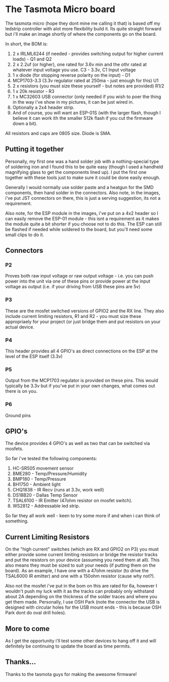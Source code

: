 # The Tasmota Micro board


The tasmota micro (hope they dont mine me calling it that) is based off my
ledstrip controller with alot more flexibility build it. Its quite straight
forward but i'll make an image shortly of where the components go on the
board.

In short, the BOM is:

1. 2 x IRLML6244 (if needed - provides switching output for higher current
   loads) - Q1 and Q2
2. 2 x 2.2uf (or higher), one rated for 3.6v min and the othr rated at
   whatever input voltage you use. C3 - 3.3v, C1 Input voltage
3. 1 x diode (for stopping reverse polarity on the input) - D1
4. MCP1703-3.3 (3.3v regulator rated at 250ma - just enough for this) U1
5. 2 x resistors (you must size these yourself - but notes are provided) R1/2
6. 1 x 20k resistor - R3
7. 1 x MC32603 USB connector (only needed if you wish to poer the thing
   in the way i've show in my pictures, it can be just wired in.
8. Optionally a 2x4 header strip.
9. And of course, you will want an ESP-01S (with the larger flash, though I
   believe it can work ith the smaller 512k flash if you cut the firmware
   down a bit).

All resistors and caps are 0805 size. Diode is SMA.

## Putting it together

Personally, my first one was a hand solder job with a nothing-special type
of soldering iron and I found this to be quite easy (though I used a handheld
magnifying glass to get the components lined up). I put the first one together
with these tools just to make sure it could be done easily enough.

Generally I would normally use solder paste and a heatgun for the SMD
components, then hand solder in the connectors. Also note, in the images, i've
put JST connectors on there, this is just a serving suggestion, its not a
requirement.

Also note, for the ESP module in the images, i've put on a 4x2 header so I
can easily remove the ESP-01 module - this isnt a requirement as it makes
the module quite a bit shorter if you choose not to do this. The ESP can still
be flashed if needed while soldered to the board, but you'll need some small
clips to do it.

## Connectors

### P2

Proves both raw input voltage or raw output voltage - i.e. you can push
power into the unit via one of these pins or provide power at the input
voltage as output (i.e. if your driving from USB these pins are 5v)

### P3

These are the mosfet switched versions of GPIO2 and the RX line. They also
include current limiting resistors, R1 and R2 - you must size these
appropriaely for your project (or just bridge them and put resistors on
your actual device.

### P4

This header provides all 4 GPIO's as direct connections on the ESP at the
level of the ESP itself (3.3v)

### P5 

Output from the MCP1703 regulator is provided on these pins. This would
typically be 3.3v but if you've put in your own changes, what comes out
there is on you.

### P6

Ground pins

## GPIO's

The device provides 4 GPIO's as well as two that can be switched via
mosfets.

So far i've tested the following components:

1. HC-SR505 movement sensor
2. BME280 - Temp/Pressure/Humidity
3. BMP180 - Temp/Pressure
4. BH1750 - Ambient light
5. CHQ1838 - IR Recv (runs at 3.3v, work well)
6. DS18B20 - Dallas Temp Sensor
7. TSAL6100 - IR Emitter (47ohm resistor on mosfet switch).
8. WS2812 - Addressable led strip.

So far they all work well - keen to try some more if and when i can think of
something.

## Current Limiting Resistors

On the "high current" switches (which are RX and GPIO2 on P3) you must either
provide some current limiting resistors or bridge the resistor tracks and put
the resistors on your device (assuming you need them at all). This also means
they must be sized to suit your needs (if putting them on the board). As an
example, I have one with a 47ohm resistor (to drive the TSAL6000 IR emitter)
and one with a 150ohm resistor (cause why not?).

Also not the mosfet i've put in the bom on this are rated for 6a, however I
wouldn't push my luck with it as the tracks can probably only withstand about
2A depending on the thickness of the solder traces and where you get them made.
Personally, I use OSH Park (note the connector the USB is designed with
circular holes for the USB mount ends - this is because OSH Park dont do oval
drill holes).

## More to come

As I get the opportunity i'll test some other devices to hang off it and will
definitely be continuing to update the board as time permits.

## Thanks...

Thanks to the tasmota guys for making the awesome firmware!
